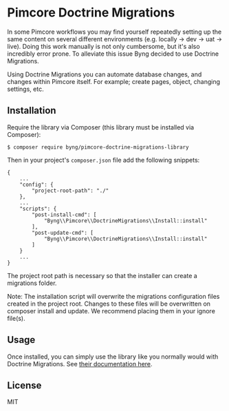 Pimcore Doctrine Migrations
===========================

In some Pimcore workflows you may find yourself repeatedly setting up the same content on several
different environments (e.g. locally -> dev -> uat -> live). Doing this work manually is not only
cumbersome, but it's also incredibly error prone. To alleviate this issue Byng decided to use
Doctrine Migrations.

Using Doctrine Migrations you can automate database changes, and changes within Pimcore itself. For
example; create pages, object, changing settings, etc.

## Installation

Require the library via Composer (this library must be installed via Composer):

```
$ composer require byng/pimcore-doctrine-migrations-library
```

Then in your project's `composer.json` file add the following snippets:

```
{
    ...
    "config": {
        "project-root-path": "./"
    },
    ...
    "scripts": {
        "post-install-cmd": [
            "Byng\\Pimcore\\DoctrineMigrations\\Install::install"
        ],
        "post-update-cmd": [
            "Byng\\Pimcore\\DoctrineMigrations\\Install::install"
        ]
    }
    ...
}
```

The project root path is necessary so that the installer can create a migrations folder.

Note: The installation script will overwrite the migrations configuration files created in the
project root. Changes to these files will be overwritten on composer install and update. We
recommend placing them in your ignore file(s).

## Usage

Once installed, you can simply use the library like you normally would with Doctrine Migrations. See
[their documentation here][1].

## License

MIT


[1]: http://docs.doctrine-project.org/projects/doctrine-migrations/en/latest/
